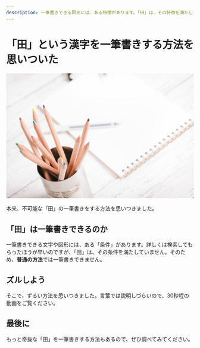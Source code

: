 ```yaml
---
description: 一筆書きできる図形には、ある特徴があります。「田」は、その特徴を満たしていない為、一筆書きはできません。ところが、今回、「田」を一筆書きする方法を思いつきました。
---
```


# 「田」という漢字を一筆書きする方法を思いついた

![えんぴつ立てとノートの画像](penIMGL9882_TP_V.jpg)

本来、不可能な「田」の一筆書きをする方法を思いつきました。

## 「田」は一筆書きできるのか

一筆書きできる文字や図形には、ある「条件」があります。詳しくは検索してもらったほうが早いのですが、「田」は、その条件を満たしていません。そのため、**普通の方法**では一筆書きできません。

## ズルしよう

そこで、ずるい方法を思いつきました。言葉では説明しづらいので、30秒程の動画をご覧ください。

<yt-video video-id="EuYGnp5tZPI"></yt-video>

## 最後に

もっと奇抜な「田」を一筆書きする方法もあるので、ぜひ調べてみてください。
